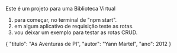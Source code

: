 Este é um projeto para uma Biblioteca Virtual
1. para começar, no terminal de "npm start".
2. em algum aplicativo de requisição teste as rotas.
3. vou deixar um exemplo para testar as rotas CRUD.

{
	"titulo": "As Aventuras de PI",
	"autor": "Yann Martel",
	"ano": 2012
}